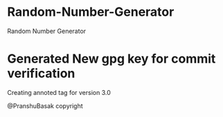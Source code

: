 # Random-Number-Generator
Random Number Generator


# Generated New gpg key for commit verification


Creating annoted tag for version 3.0


@PranshuBasak copyright
